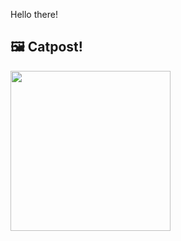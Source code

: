 Hello there!



## 🖼️ Catpost!

<sub>
    <img src="https://cdn2.thecatapi.com/images/4pn.gif" height="256">
</sub>

